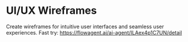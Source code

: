 # UI/UX Wireframes
Create wireframes for intuitive user interfaces and seamless user experiences.
Fast try: https://flowagent.ai/ai-agent/ILAex4p1C7UN/detail
